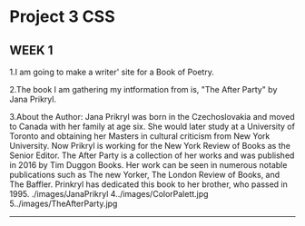 # Project 3 CSS
## WEEK 1

1.I am going to make a writer' site for a Book of Poetry.

2.The book I am gathering my intformation from is, "The After Party" by Jana Prikryl.

3.About the Author:
  Jana Prikryl was born in the Czechoslovakia and moved to Canada with her family at age six. She would later study at a University of Toronto and obtaining her Masters in cultural criticism from New York University. Now Prikryl is working for the New York Review of Books as the Senior Editor.
  The After Party is a collection of her works and was published in 2016 by Tim Duggon Books. Her work can be seen in numerous notable publications such as The new Yorker, The London Review of Books, and The Baffler. Prinkryl has dedicated this book to her brother, who passed in 1995.
    ./images/JanaPrikryl
4../images/ColorPalett.jpg
5../images/TheAfterParty.jpg

---
